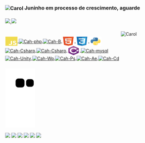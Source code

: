 ### <img align="center" alt="Carol" height="30" width="30" src="https://cdn.discordapp.com/attachments/886971104525168661/886989290024865842/ezgif.com-gif-maker_2.gif"> Juninho em processo de crescimento, aguarde


###


<div>
  <a href="https://github.com/CaroliniSimoes">
  <img width="46%" src="https://github-readme-stats.vercel.app/api?username=carolinisimoes&show_icons=true&theme=dracula&include_all_commits=true&count_private=true"/>
  <img width="50%" src="https://github-readme-stats.vercel.app/api/top-langs/?username=carolinisimoes&layout=compact&langs_count=7&theme=dracula"/>
</div>
  
 <img align="right" alt="Carol" height="130" width="130" src="https://cdn.discordapp.com/attachments/886971104525168661/886971263329906778/giphy_4.gif">
  
 ###
<div><br>
  <img align="center" alt="Cah-Js" height="30" width="40" src="https://raw.githubusercontent.com/devicons/devicon/master/icons/javascript/javascript-plain.svg">
  <img align="center" alt="Cah-php" height="30" width="30" src="https://cdn.discordapp.com/attachments/886971104525168661/886987506187395072/CORE-PHP-BASICS-20210817.png">
  <img align="center" alt="Cah-B" height="30" width="40" src="https://cdn.jsdelivr.net/gh/devicons/devicon/icons/bootstrap/bootstrap-plain.svg">
  <img align="center" alt="Cah-HTML" height="30" width="40" src="https://raw.githubusercontent.com/devicons/devicon/master/icons/html5/html5-original.svg">
  <img align="center" alt="Cah-CSS" height="30" width="40" src="https://raw.githubusercontent.com/devicons/devicon/master/icons/css3/css3-original.svg">
  <img align="center" alt="Cah-Python" height="30" width="40" src="https://raw.githubusercontent.com/devicons/devicon/master/icons/python/python-original.svg">
  <img align="center" alt="Cah-Csharp" height="30" width="40" src="https://cdn.jsdelivr.net/gh/devicons/devicon/icons/c/c-original.svg">
  <img align="center" alt="Cah-Csharp" height="30" width="40" src="https://cdn.jsdelivr.net/gh/devicons/devicon/icons/cplusplus/cplusplus-original.svg">
  <img align="center" alt="Cah-Csharp" height="30" width="40" src="https://raw.githubusercontent.com/devicons/devicon/master/icons/csharp/csharp-original.svg">
  <img align="center" alt="Cah-mysql" height="30" width="40" src="https://cdn.jsdelivr.net/gh/devicons/devicon/icons/mysql/mysql-original.svg">
  
  <img align="center" alt="Cah-Unity" height="30" width="30" src="https://cdn.discordapp.com/attachments/886971104525168661/886987772274020372/unity-icon-png-23.jpg">
  <img align="center" alt="Cah-Wp" height="30" width="40" src="https://cdn.jsdelivr.net/gh/devicons/devicon/icons/wordpress/wordpress-plain.svg">
  
  <img align="center" alt="Cah-Ps" height="30" width="40" src="https://cdn.jsdelivr.net/gh/devicons/devicon/icons/photoshop/photoshop-plain.svg">
  <img align="center" alt="Cah-Ae" height="30" width="40" src="https://cdn.jsdelivr.net/gh/devicons/devicon/icons/aftereffects/aftereffects-original.svg">
  <img align="center" alt="Cah-Cd" height="30" width="30" src="https://cdn.discordapp.com/attachments/886971104525168661/886985500957757490/489838.png">
 </div>
  
  ###
<div> 
 
 
  ###
 
  ![Snake animation](https://github.com/rafaballerini/rafaballerini/blob/output/github-contribution-grid-snake.svg)
 
   <a href = "https://gitlab.com/CaroliniSimoes"><img src="https://img.shields.io/badge/GitLab-330F63?style=for-the-badge&logo=gitlab&logoColor=white" target="_blank"></a>
 <a href= "https://www.linkedin.com/in/carolinisimoes/" target="_blank"><img src="https://img.shields.io/badge/-LinkedIn-%230077B5?style=for-the-badge&logo=linkedin&logoColor=white" target="_blank"></a> 
 <a href = "mailto:carolinisimoes@outlook.com"><img src="https://img.shields.io/badge/Microsoft_Outlook-0078D4?style=for-the-badge&logo=microsoft-outlook&logoColor=white" target="_blank"></a>
 <a href= "https://instagram.com/cahkward" target="_blank"><img src="https://img.shields.io/badge/-Instagram-%23E4405F?style=for-the-badge&logo=instagram&logoColor=white" target="_blank"></a>
 <a href= "https://www.twitch.tv/bandiva" target="_blank"><img src="https://img.shields.io/badge/Twitch-9146FF?style=for-the-badge&logo=twitch&logoColor=white" target="_blank"></a>
 <a href= "https://discord.gg/qcj923R" target="_blank"><img src="https://img.shields.io/badge/Discord-7289DA?style=for-the-badge&logo=discord&logoColor=white" target="_blank"></a>
</div>
